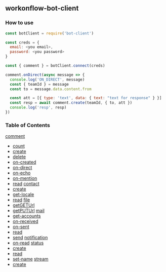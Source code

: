 ## workonflow-bot-client ##

### How to use ###
```js
const botClient = require('bot-client')

const creds = {
  email: <you email>,
  password: <you password>
}

const { comment } = botClient.connect(creds)

comment.onDirect(async message => {
  console.log('ON_DIRECT', message)
  const { teamId } = message
  const to = message.data.content.from

  const att = [{ type: 'text', data: { text: "text for response" } }]
  const resp = await comment.create(teamId, { to, att })
  console.log('resp', resp)
})
```

### Table of Contents ###

[comment](#io)
  - [count](#io)
  - [create](#io)
  - [delete](#io)
  - [on-created](#io)
  - [on-direct](#io)
  - [on-echo](#io)
  - [on-mention](#io)
  - [read](#io)
[contact](#contact)
  - [create](#contact-create)
  - [get-locale](#contact-get-locale)
  - [read](#contact-read)
[file](#file)
  - [getGETUrl](#getGETUrl)
  - [getPUTUrl](#getPUTUrl)
[mail](#mail)
  - [get-accounts](#mail-get-accounts)
  - [on-received](#mail-on-received)
  - [on-sent](#mail-on-sent)
  - [read](#mail-read)
  - [send](#mail-send)
[notification](#notification)
  - [on-read](#notification-on-read)
[status](#status)
  - [create](#status-create)
  - [read](#status-read)
  - [set-name](#status-set-name)
[stream](#stream)
  - [create](#stream-create)
